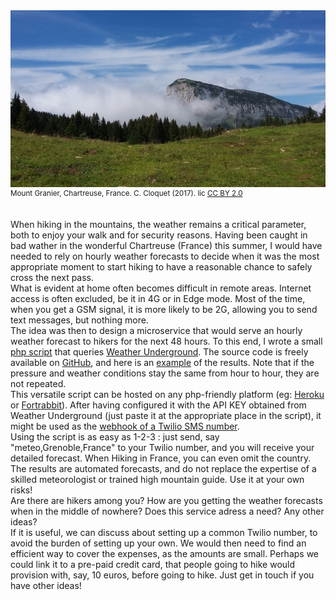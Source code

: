<img src='../images/2017_chartreuse.jpg'>
<div style="font-size:smaller">Mount Granier, Chartreuse, France. C. Cloquet (2017). lic <a href='https://creativecommons.org/licenses/by/2.0/'>CC BY 2.0</a></div><br>
<br>
When hiking in the mountains, the weather remains a critical parameter, both to enjoy your walk and for security reasons. Having been caught in bad wather in the wonderful Chartreuse (France) this summer, I would have needed to rely on hourly weather forecasts to decide when it was the most appropriate moment to start hiking to have a reasonable chance to safely cross the next pass.<br>
What is evident at home often becomes difficult in remote areas. Internet access is often excluded, be it in 4G or in Edge mode. Most of the time, when you get a GSM signal, it is more likely to be 2G, allowing you to send text messages, but nothing more.
<br>
The idea was then to design a microservice that would serve an hourly weather forecast to hikers for the next 48 hours. To this end, I wrote a small <a href='https://github.com/ccloquet/mountain'>php script</a> that queries <a href="https://www.wunderground.com/">Weather Underground</a>. The source code is freely available on <a href='https://github.com/ccloquet/mountain'>GitHub</a>, and here is an <a href='https://mountain.my-poppy.eu/weather.php?Body=meteo,grenoble,france'>example</a> of the results. Note that if the pressure and weather conditions stay the same from hour to hour, they are not repeated.<br>
This versatile script can be hosted on any php-friendly platform (eg: <a href='https://www.heroku.com/'>Heroku</a> or <a href='https://www.fortrabbit.com'>Fortrabbit</a>).
After having configured it with the API KEY obtained from Weather Underground (just paste it at the appropriate place in the script), it might be used as the <a href='https://www.twilio.com/blog/2016/08/receive-sms-php-twilio.html'> webhook of a Twilio SMS number</a>.
<br>
Using the script is as easy as 1-2-3 : just send, say "meteo,Grenoble,France" to your Twilio number, and you will receive your detailed forecast. When Hiking in France, you can even omit the country.<br>
The results are automated forecasts, and do not replace the expertise of a skilled meteorologist or trained high mountain guide. Use it at your own risks!<br>
Are there are hikers among you? How are you getting the weather forecasts when in the middle of nowhere? Does this service adress a need? Any other ideas?<br>
If it is useful, we can discuss about setting up a common Twilio number, to avoid the burden of setting up your own. We would then need to find an efficient way to cover the expenses, as the amounts are small.
Perhaps we could link it to a pre-paid credit card, that people going to hike would provision with, say, 10 euros, before going to hike. Just get in touch if you have other ideas!
